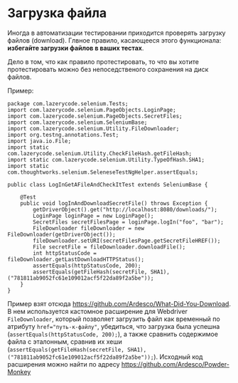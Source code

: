 # Загрузка файла
Иногда в автоматизации тестировании приходится проверять загрузку файлов (download). Глвное правило, касающееся этого функционала:
<strong>избегайте загрузки файлов в ваших тестах</strong>.

Дело в том, что как правило протестировать, то что вы хотите протестировать можно без непоседственого сохранения на диск файлов.

Пример:
```
package com.lazerycode.selenium.Tests;
import com.lazerycode.selenium.PageObjects.LoginPage;
import com.lazerycode.selenium.PageObjects.SecretFiles;
import com.lazerycode.selenium.SeleniumBase;
import com.lazerycode.selenium.Utility.FileDownloader;
import org.testng.annotations.Test;
import java.io.File;
import static com.lazerycode.selenium.Utility.CheckFileHash.getFileHash;
import static com.lazerycode.selenium.Utility.TypeOfHash.SHA1;
import static com.thoughtworks.selenium.SeleneseTestNgHelper.assertEquals;

public class LogInGetAFileAndCheckItTest extends SeleniumBase {

    @Test
    public void logInAndDownloadSecretFile() throws Exception {
        getDriverObject().get("http://localhost:8080/downloads/");
        LoginPage loginPage = new LoginPage();
        SecretFiles secretFilesPage = loginPage.logIn("foo", "bar");
        FileDownloader fileDownloader = new FileDownloader(getDriverObject());
        fileDownloader.setURI(secretFilesPage.getSecretFileHREF());
        File secretFile = fileDownloader.downloadFile();
        int httpStatusCode = fileDownloader.getLastDownloadHTTPStatus();
        assertEquals(httpStatusCode, 200);
        assertEquals(getFileHash(secretFile, SHA1), ("781811ab9052fc61e109012acf5f22da89f2a5be"));
    }
}
```

Пример взят отсюда https://github.com/Ardesco/What-Did-You-Download. В нем используется кастомное расширение для Webdriver <code>FileDownloader</code>, который позволяет загрузить файл как временный по атрибуту <code>href="путь-к-файлу"</code>, убедиться, что загрузка была успешна (<code>assertEquals(httpStatusCode, 200);</code>), а также сравнить содержимое файла с эталонным, сравнив их хеши (<code>assertEquals(getFileHash(secretFile, SHA1), ("781811ab9052fc61e109012acf5f22da89f2a5be"));</code>). Исходный код расширения можно найти по адресу https://github.com/Ardesco/Powder-Monkey

